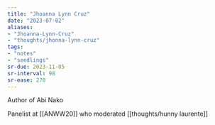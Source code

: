 ```yaml
---
title: "Jhoanna Lynn Cruz"
date: "2023-07-02"
aliases:
- "Jhoanna-Lynn-Cruz"
- "thoughts/jhonna-lynn-cruz"
tags:
- "notes"
- "seedlings"
sr-due: 2023-11-05
sr-interval: 98
sr-ease: 270
---
```


Author of Abi Nako

Panelist at [[ANWW20]] who moderated [[thoughts/hunny laurente]]